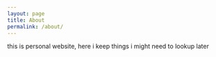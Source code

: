 ```yaml
---
layout: page
title: About
permalink: /about/
---
```



 this is personal website,  here i keep things i might need to lookup later 

